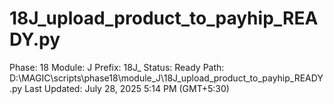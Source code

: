 # 18J_upload_product_to_payhip_READY.py

Phase: 18
Module: J
Prefix: 18J_
Status: Ready
Path: D:\MAGIC\scripts\phase18\module_J\18J_upload_product_to_payhip_READY.py
Last Updated: July 28, 2025 5:14 PM (GMT+5:30)